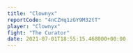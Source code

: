 ```yaml
---
title: "Clownyx"
reportCode: "4nCZHq1zGY9M32tT"
player: "Clownyx"
fight: "The Curator"
date: 2021-07-01T18:55:15.468000+00:00
---
```

